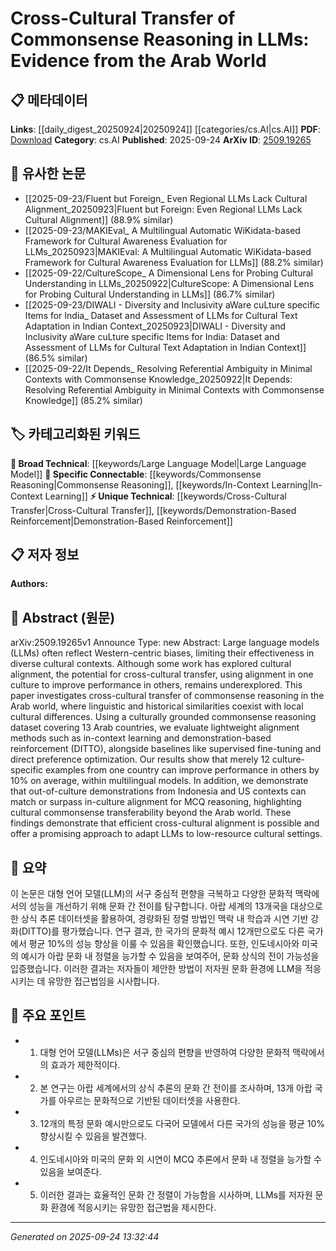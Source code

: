 <!-- KEYWORD_LINKING_METADATA:
{
  "processed_timestamp": "2025-09-24T13:32:44.095035",
  "vocabulary_version": "1.0",
  "selected_keywords": [
    "Large Language Model",
    "Cross-Cultural Transfer",
    "Commonsense Reasoning",
    "In-Context Learning",
    "Demonstration-Based Reinforcement"
  ],
  "rejected_keywords": [],
  "similarity_scores": {
    "Large Language Model": 0.8,
    "Cross-Cultural Transfer": 0.85,
    "Commonsense Reasoning": 0.8,
    "In-Context Learning": 0.7,
    "Demonstration-Based Reinforcement": 0.7
  },
  "extraction_method": "AI_prompt_based",
  "budget_applied": true,
  "candidates_json": {
    "candidates": [
      {
        "surface": "Large Language Models",
        "canonical": "Large Language Model",
        "aliases": [
          "LLMs"
        ],
        "category": "broad_technical",
        "rationale": "Central to the paper's exploration of cross-cultural reasoning, linking to broader discussions on LLMs.",
        "novelty_score": 0.3,
        "connectivity_score": 0.9,
        "specificity_score": 0.6,
        "link_intent_score": 0.8
      },
      {
        "surface": "Cross-Cultural Transfer",
        "canonical": "Cross-Cultural Transfer",
        "aliases": [
          "Cultural Transfer"
        ],
        "category": "unique_technical",
        "rationale": "Key concept of the paper, focusing on the transferability of reasoning across cultures.",
        "novelty_score": 0.7,
        "connectivity_score": 0.75,
        "specificity_score": 0.8,
        "link_intent_score": 0.85
      },
      {
        "surface": "Commonsense Reasoning",
        "canonical": "Commonsense Reasoning",
        "aliases": [
          "Common Sense Reasoning"
        ],
        "category": "specific_connectable",
        "rationale": "Essential for understanding the paper's focus on reasoning capabilities in LLMs.",
        "novelty_score": 0.5,
        "connectivity_score": 0.8,
        "specificity_score": 0.7,
        "link_intent_score": 0.8
      },
      {
        "surface": "In-Context Learning",
        "canonical": "In-Context Learning",
        "aliases": [],
        "category": "specific_connectable",
        "rationale": "Describes a method evaluated in the paper, relevant for linking to learning techniques.",
        "novelty_score": 0.6,
        "connectivity_score": 0.7,
        "specificity_score": 0.75,
        "link_intent_score": 0.7
      },
      {
        "surface": "Demonstration-Based Reinforcement",
        "canonical": "Demonstration-Based Reinforcement",
        "aliases": [
          "DITTO"
        ],
        "category": "unique_technical",
        "rationale": "A specific method used in the study, highlighting a unique approach to alignment.",
        "novelty_score": 0.65,
        "connectivity_score": 0.6,
        "specificity_score": 0.8,
        "link_intent_score": 0.7
      }
    ],
    "ban_list_suggestions": [
      "method",
      "performance",
      "experiment"
    ]
  },
  "decisions": [
    {
      "candidate_surface": "Large Language Models",
      "resolved_canonical": "Large Language Model",
      "decision": "linked",
      "scores": {
        "novelty": 0.3,
        "connectivity": 0.9,
        "specificity": 0.6,
        "link_intent": 0.8
      }
    },
    {
      "candidate_surface": "Cross-Cultural Transfer",
      "resolved_canonical": "Cross-Cultural Transfer",
      "decision": "linked",
      "scores": {
        "novelty": 0.7,
        "connectivity": 0.75,
        "specificity": 0.8,
        "link_intent": 0.85
      }
    },
    {
      "candidate_surface": "Commonsense Reasoning",
      "resolved_canonical": "Commonsense Reasoning",
      "decision": "linked",
      "scores": {
        "novelty": 0.5,
        "connectivity": 0.8,
        "specificity": 0.7,
        "link_intent": 0.8
      }
    },
    {
      "candidate_surface": "In-Context Learning",
      "resolved_canonical": "In-Context Learning",
      "decision": "linked",
      "scores": {
        "novelty": 0.6,
        "connectivity": 0.7,
        "specificity": 0.75,
        "link_intent": 0.7
      }
    },
    {
      "candidate_surface": "Demonstration-Based Reinforcement",
      "resolved_canonical": "Demonstration-Based Reinforcement",
      "decision": "linked",
      "scores": {
        "novelty": 0.65,
        "connectivity": 0.6,
        "specificity": 0.8,
        "link_intent": 0.7
      }
    }
  ]
}
-->

# Cross-Cultural Transfer of Commonsense Reasoning in LLMs: Evidence from the Arab World

## 📋 메타데이터

**Links**: [[daily_digest_20250924|20250924]] [[categories/cs.AI|cs.AI]]
**PDF**: [Download](https://arxiv.org/pdf/2509.19265.pdf)
**Category**: cs.AI
**Published**: 2025-09-24
**ArXiv ID**: [2509.19265](https://arxiv.org/abs/2509.19265)

## 🔗 유사한 논문
- [[2025-09-23/Fluent but Foreign_ Even Regional LLMs Lack Cultural Alignment_20250923|Fluent but Foreign: Even Regional LLMs Lack Cultural Alignment]] (88.9% similar)
- [[2025-09-23/MAKIEval_ A Multilingual Automatic WiKidata-based Framework for Cultural Awareness Evaluation for LLMs_20250923|MAKIEval: A Multilingual Automatic WiKidata-based Framework for Cultural Awareness Evaluation for LLMs]] (88.2% similar)
- [[2025-09-22/CultureScope_ A Dimensional Lens for Probing Cultural Understanding in LLMs_20250922|CultureScope: A Dimensional Lens for Probing Cultural Understanding in LLMs]] (86.7% similar)
- [[2025-09-23/DIWALI - Diversity and Inclusivity aWare cuLture specific Items for India_ Dataset and Assessment of LLMs for Cultural Text Adaptation in Indian Context_20250923|DIWALI - Diversity and Inclusivity aWare cuLture specific Items for India: Dataset and Assessment of LLMs for Cultural Text Adaptation in Indian Context]] (86.5% similar)
- [[2025-09-22/It Depends_ Resolving Referential Ambiguity in Minimal Contexts with Commonsense Knowledge_20250922|It Depends: Resolving Referential Ambiguity in Minimal Contexts with Commonsense Knowledge]] (85.2% similar)

## 🏷️ 카테고리화된 키워드
**🧠 Broad Technical**: [[keywords/Large Language Model|Large Language Model]]
**🔗 Specific Connectable**: [[keywords/Commonsense Reasoning|Commonsense Reasoning]], [[keywords/In-Context Learning|In-Context Learning]]
**⚡ Unique Technical**: [[keywords/Cross-Cultural Transfer|Cross-Cultural Transfer]], [[keywords/Demonstration-Based Reinforcement|Demonstration-Based Reinforcement]]

## 📋 저자 정보

**Authors:** 

## 📄 Abstract (원문)

arXiv:2509.19265v1 Announce Type: new 
Abstract: Large language models (LLMs) often reflect Western-centric biases, limiting their effectiveness in diverse cultural contexts. Although some work has explored cultural alignment, the potential for cross-cultural transfer, using alignment in one culture to improve performance in others, remains underexplored. This paper investigates cross-cultural transfer of commonsense reasoning in the Arab world, where linguistic and historical similarities coexist with local cultural differences. Using a culturally grounded commonsense reasoning dataset covering 13 Arab countries, we evaluate lightweight alignment methods such as in-context learning and demonstration-based reinforcement (DITTO), alongside baselines like supervised fine-tuning and direct preference optimization. Our results show that merely 12 culture-specific examples from one country can improve performance in others by 10\% on average, within multilingual models. In addition, we demonstrate that out-of-culture demonstrations from Indonesia and US contexts can match or surpass in-culture alignment for MCQ reasoning, highlighting cultural commonsense transferability beyond the Arab world. These findings demonstrate that efficient cross-cultural alignment is possible and offer a promising approach to adapt LLMs to low-resource cultural settings.

## 📝 요약

이 논문은 대형 언어 모델(LLM)의 서구 중심적 편향을 극복하고 다양한 문화적 맥락에서의 성능을 개선하기 위해 문화 간 전이를 탐구합니다. 아랍 세계의 13개국을 대상으로 한 상식 추론 데이터셋을 활용하여, 경량화된 정렬 방법인 맥락 내 학습과 시연 기반 강화(DITTO)를 평가했습니다. 연구 결과, 한 국가의 문화적 예시 12개만으로도 다른 국가에서 평균 10%의 성능 향상을 이룰 수 있음을 확인했습니다. 또한, 인도네시아와 미국의 예시가 아랍 문화 내 정렬을 능가할 수 있음을 보여주어, 문화 상식의 전이 가능성을 입증했습니다. 이러한 결과는 저자들이 제안한 방법이 저자원 문화 환경에 LLM을 적응시키는 데 유망한 접근법임을 시사합니다.

## 🎯 주요 포인트

- 1. 대형 언어 모델(LLMs)은 서구 중심의 편향을 반영하여 다양한 문화적 맥락에서의 효과가 제한적이다.
- 2. 본 연구는 아랍 세계에서의 상식 추론의 문화 간 전이를 조사하며, 13개 아랍 국가를 아우르는 문화적으로 기반된 데이터셋을 사용한다.
- 3. 12개의 특정 문화 예시만으로도 다국어 모델에서 다른 국가의 성능을 평균 10% 향상시킬 수 있음을 발견했다.
- 4. 인도네시아와 미국의 문화 외 시연이 MCQ 추론에서 문화 내 정렬을 능가할 수 있음을 보여준다.
- 5. 이러한 결과는 효율적인 문화 간 정렬이 가능함을 시사하며, LLMs를 저자원 문화 환경에 적응시키는 유망한 접근법을 제시한다.


---

*Generated on 2025-09-24 13:32:44*